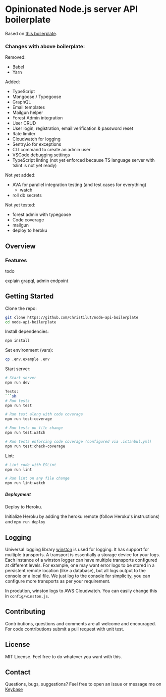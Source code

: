 # Opinionated Node.js server API boilerplate

Based on [this boilerplate](https://github.com/KunalKapadia/express-mongoose-es6-rest-api).

### Changes with above boilerplate:

Removed:
- Babel
- Yarn

Added:
- TypeScript
- Mongoose / Typegoose
- GraphQL
- Email templates
- Mailgun helper
- Forest Admin integration
- User CRUD
- User login, registration, email verification & password reset
- Rate limiter
- Cloudwatch for logging
- Sentry.io for exceptions
- CLI command to create an admin user
- VSCode debugging settings
- TypeScript linting (not yet enforced because TS language server with tslint is not yet ready)

Not yet added:
- AVA for parallel integration testing (and test cases for everything)
  - watch
- roll db secrets

Not yet tested:
- forest admin with typegoose
- Code coverage
- mailgun
- deploy to heroku

## Overview

### Features

todo

explain grapql, admin endpoint

## Getting Started

Clone the repo:
```sh
git clone https://github.com/Christilut/node-api-boilerplate
cd node-api-boilerplate
```

Install dependencies:
```sh
npm install
```

Set environment (vars):
```sh
cp .env.example .env
```

Start server:
```sh
# Start server
npm run dev

Tests:
```sh
# Run tests
npm run test

# Run test along with code coverage
npm run test:coverage

# Run tests on file change
npm run test:watch

# Run tests enforcing code coverage (configured via .istanbul.yml)
npm run test:check-coverage
```

Lint:
```sh
# Lint code with ESLint
npm run lint

# Run lint on any file change
npm run lint:watch
```

##### Deployment

Deploy to Heroku.

Initialize Heroku by adding the heroku remote (follow Heroku's instructions) and `npm run deploy`

## Logging

Universal logging library [winston](https://www.npmjs.com/package/winston) is used for logging. It has support for multiple transports.  A transport is essentially a storage device for your logs. Each instance of a winston logger can have multiple transports configured at different levels. For example, one may want error logs to be stored in a persistent remote location (like a database), but all logs output to the console or a local file. We just log to the console for simplicity, you can configure more transports as per your requirement.

In prodution, winston logs to AWS Cloudwatch. You can easily change this in `config/winston.js`.

## Contributing

Contributions, questions and comments are all welcome and encouraged. For code contributions submit a pull request with unit test.

## License

MIT License. Feel free to do whatever you want with this.

## Contact

Questions, bugs, suggestions? Feel free to open an issue or message me on [Keybase](https://keybase.io/christilut)
